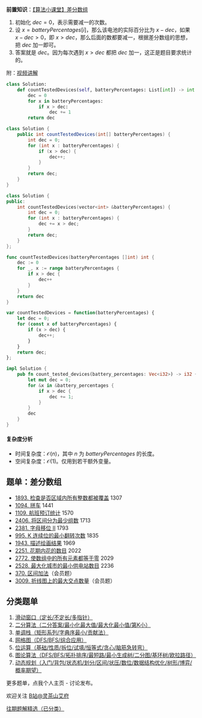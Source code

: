 **前置知识**：[【算法小课堂】差分数组](https://leetcode.cn/problems/car-pooling/solution/suan-fa-xiao-ke-tang-chai-fen-shu-zu-fu-9d4ra/)

1. 初始化 $\textit{dec}=0$，表示需要减一的次数。
2. 设 $x=\textit{batteryPercentages}[i]$，那么该电池的实际百分比为 $x - \textit{dec}$，如果 $x - \textit{dec} > 0$，即 $x > \textit{dec}$，那么后面的数都要减一，根据差分数组的思想，把 $\textit{dec}$ 加一即可。
3. 答案就是 $\textit{dec}$。因为每次遇到 $x > \textit{dec}$ 都把 $\textit{dec}$ 加一，这正是题目要求统计的。

附：[视频讲解](https://www.bilibili.com/video/BV1Lj411s7ga/)

```py [sol-Python3]
class Solution:
    def countTestedDevices(self, batteryPercentages: List[int]) -> int:
        dec = 0
        for x in batteryPercentages:
            if x > dec:
                dec += 1
        return dec
```

```java [sol-Java]
class Solution {
    public int countTestedDevices(int[] batteryPercentages) {
        int dec = 0;
        for (int x : batteryPercentages) {
            if (x > dec) {
                dec++;
            }
        }
        return dec;
    }
}
```

```cpp [sol-C++]
class Solution {
public:
    int countTestedDevices(vector<int> &batteryPercentages) {
        int dec = 0;
        for (int x : batteryPercentages) {
            dec += x > dec;
        }
        return dec;
    }
};
```

```go [sol-Go]
func countTestedDevices(batteryPercentages []int) int {
	dec := 0
	for _, x := range batteryPercentages {
		if x > dec {
			dec++
		}
	}
	return dec
}
```

```js [sol-JavaScript]
var countTestedDevices = function(batteryPercentages) {
    let dec = 0;
    for (const x of batteryPercentages) {
        if (x > dec) {
            dec++;
        }
    }
    return dec;
};
```

```rust [sol-Rust]
impl Solution {
    pub fn count_tested_devices(battery_percentages: Vec<i32>) -> i32 {
        let mut dec = 0;
        for &x in &battery_percentages {
            if x > dec {
                dec += 1;
            }
        }
        dec
    }
}
```

#### 复杂度分析

- 时间复杂度：$\mathcal{O}(n)$，其中 $n$ 为 $\textit{batteryPercentages}$ 的长度。
- 空间复杂度：$\mathcal{O}(1)$。仅用到若干额外变量。

## 题单：差分数组

- [1893. 检查是否区域内所有整数都被覆盖](https://leetcode.cn/problems/check-if-all-the-integers-in-a-range-are-covered/) 1307
- [1094. 拼车](https://leetcode.cn/problems/car-pooling/) 1441
- [1109. 航班预订统计](https://leetcode.cn/problems/corporate-flight-bookings/) 1570
- [2406. 将区间分为最少组数](https://leetcode.cn/problems/divide-intervals-into-minimum-number-of-groups/) 1713
- [2381. 字母移位 II](https://leetcode.cn/problems/shifting-letters-ii/) 1793
- [995. K 连续位的最小翻转次数](https://leetcode.cn/problems/minimum-number-of-k-consecutive-bit-flips/) 1835
- [1943. 描述绘画结果](https://leetcode.cn/problems/describe-the-painting/) 1969
- [2251. 花期内花的数目](https://leetcode.cn/problems/number-of-flowers-in-full-bloom/) 2022
- [2772. 使数组中的所有元素都等于零](https://leetcode.cn/problems/apply-operations-to-make-all-array-elements-equal-to-zero/) 2029
- [2528. 最大化城市的最小供电站数目](https://leetcode.cn/problems/maximize-the-minimum-powered-city/) 2236
- [370. 区间加法](https://leetcode.cn/problems/range-addition/)（会员题）
- [3009. 折线图上的最大交点数量](https://leetcode.cn/problems/maximum-number-of-intersections-on-the-chart/)（会员题）

## 分类题单

1. [滑动窗口（定长/不定长/多指针）](https://leetcode.cn/circle/discuss/0viNMK/)
2. [二分算法（二分答案/最小化最大值/最大化最小值/第K小）](https://leetcode.cn/circle/discuss/SqopEo/)
3. [单调栈（矩形系列/字典序最小/贡献法）](https://leetcode.cn/circle/discuss/9oZFK9/)
4. [网格图（DFS/BFS/综合应用）](https://leetcode.cn/circle/discuss/YiXPXW/)
5. [位运算（基础/性质/拆位/试填/恒等式/贪心/脑筋急转弯）](https://leetcode.cn/circle/discuss/dHn9Vk/)
6. [图论算法（DFS/BFS/拓扑排序/最短路/最小生成树/二分图/基环树/欧拉路径）](https://leetcode.cn/circle/discuss/01LUak/)
7. [动态规划（入门/背包/状态机/划分/区间/状压/数位/数据结构优化/树形/博弈/概率期望）](https://leetcode.cn/circle/discuss/tXLS3i/)

更多题单，点我个人主页 - 讨论发布。

欢迎关注 [B站@灵茶山艾府](https://space.bilibili.com/206214)

[往期题解精选（已分类）](https://github.com/EndlessCheng/codeforces-go/blob/master/leetcode/SOLUTIONS.md)
